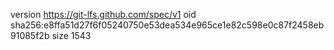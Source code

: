version https://git-lfs.github.com/spec/v1
oid sha256:e8ffa51d27f6f05240750e53dea534e965ce1e82c598e0c87f2458eb91085f2b
size 1543
